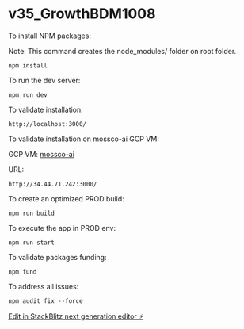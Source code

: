 # v35_GrowthBDM1008

To install NPM packages:

Note: This command creates the node_modules/ folder on root folder.

```
npm install
```

To run the dev server:

```
npm run dev
```

To validate installation:

```
http://localhost:3000/ 
```

To validate installation on mossco-ai GCP VM:

GCP VM: [mossco-ai](https://console.cloud.google.com/compute/instancesDetail/zones/us-central1-c/instances/mossco-ai?project=data-oasis-436904-a7)

URL:

```
http://34.44.71.242:3000/   
```

To create an optimized PROD build:

```
npm run build
``` 

To execute the app in PROD env:

```
npm run start
```

To validate packages funding:

```
npm fund
```

To address all issues:

```
npm audit fix --force
```

[Edit in StackBlitz next generation editor ⚡️](https://stackblitz.com/~/github.com/abalderas10/v35_GrowthBDM1008)
